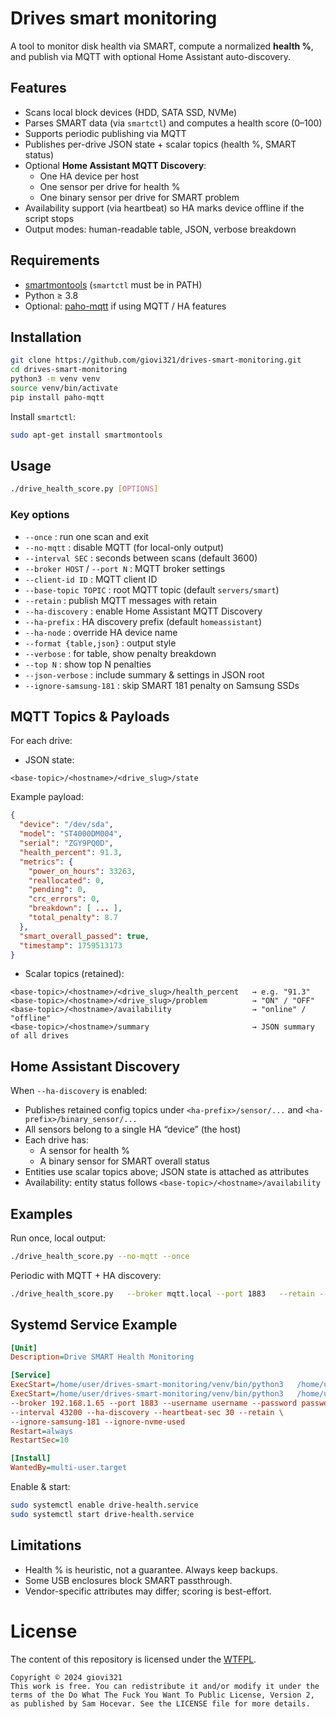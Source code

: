 # Drives smart monitoring

A tool to monitor disk health via SMART, compute a normalized **health %**, and publish via MQTT with optional Home Assistant auto-discovery.

## Features

- Scans local block devices (HDD, SATA SSD, NVMe)
- Parses SMART data (via `smartctl`) and computes a health score (0–100)
- Supports periodic publishing via MQTT
- Publishes per-drive JSON state + scalar topics (health %, SMART status)
- Optional **Home Assistant MQTT Discovery**:
  - One HA device per host
  - One sensor per drive for health %
  - One binary sensor per drive for SMART problem
- Availability support (via heartbeat) so HA marks device offline if the script stops
- Output modes: human-readable table, JSON, verbose breakdown

## Requirements

- [smartmontools](https://www.smartmontools.org/) (`smartctl` must be in PATH)
- Python ≥ 3.8
- Optional: [paho-mqtt](https://pypi.org/project/paho-mqtt/) if using MQTT / HA features

## Installation

```bash
git clone https://github.com/giovi321/drives-smart-monitoring.git
cd drives-smart-monitoring
python3 -m venv venv
source venv/bin/activate
pip install paho-mqtt
```

Install `smartctl`:

```bash
sudo apt-get install smartmontools
```

## Usage

```bash
./drive_health_score.py [OPTIONS]
```

### Key options

- `--once` : run one scan and exit  
- `--no-mqtt` : disable MQTT (for local-only output)  
- `--interval SEC` : seconds between scans (default 3600)  
- `--broker HOST` / `--port N` : MQTT broker settings  
- `--client-id ID` : MQTT client ID  
- `--base-topic TOPIC` : root MQTT topic (default `servers/smart`)  
- `--retain` : publish MQTT messages with retain  
- `--ha-discovery` : enable Home Assistant MQTT Discovery  
- `--ha-prefix` : HA discovery prefix (default `homeassistant`)  
- `--ha-node` : override HA device name  
- `--format {table,json}` : output style  
- `--verbose` : for table, show penalty breakdown  
- `--top N` : show top N penalties  
- `--json-verbose` : include summary & settings in JSON root  
- `--ignore-samsung-181` : skip SMART 181 penalty on Samsung SSDs  

## MQTT Topics & Payloads

For each drive:

- JSON state:

```
<base-topic>/<hostname>/<drive_slug>/state
```

Example payload:

```json
{
  "device": "/dev/sda",
  "model": "ST4000DM004",
  "serial": "ZGY9PQ0D",
  "health_percent": 91.3,
  "metrics": {
    "power_on_hours": 33263,
    "reallocated": 0,
    "pending": 0,
    "crc_errors": 0,
    "breakdown": [ ... ],
    "total_penalty": 8.7
  },
  "smart_overall_passed": true,
  "timestamp": 1759513173
}
```

- Scalar topics (retained):

```
<base-topic>/<hostname>/<drive_slug>/health_percent   → e.g. "91.3"
<base-topic>/<hostname>/<drive_slug>/problem          → "ON" / "OFF"
<base-topic>/<hostname>/availability                  → "online" / "offline"
<base-topic>/<hostname>/summary                       → JSON summary of all drives
```

## Home Assistant Discovery

When `--ha-discovery` is enabled:

- Publishes retained config topics under `<ha-prefix>/sensor/...` and `<ha-prefix>/binary_sensor/...`
- All sensors belong to a single HA “device” (the host)
- Each drive has:
  - A sensor for health %
  - A binary sensor for SMART overall status
- Entities use scalar topics above; JSON state is attached as attributes
- Availability: entity status follows `<base-topic>/<hostname>/availability`

## Examples

Run once, local output:

```bash
./drive_health_score.py --no-mqtt --once
```

Periodic with MQTT + HA discovery:

```bash
./drive_health_score.py   --broker mqtt.local --port 1883   --retain --interval 900   --ha-discovery --ha-node GC01SRVR
```

## Systemd Service Example

```ini
[Unit]
Description=Drive SMART Health Monitoring

[Service]
ExecStart=/home/user/drives-smart-monitoring/venv/bin/python3   /home/user/drives-smart-monitoring/drive_health_score.py   --broker mqtt.local --retain --ha-discovery
ExecStart=/home/user/drives-smart-monitoring/venv/bin/python3   /home/user/drives-smart-monitoring/drive_health_score.py \
--broker 192.168.1.65 --port 1883 --username username --password password \
--interval 43200 --ha-discovery --heartbeat-sec 30 --retain \
--ignore-samsung-181 --ignore-nvme-used
Restart=always
RestartSec=10

[Install]
WantedBy=multi-user.target
```

Enable & start:

```bash
sudo systemctl enable drive-health.service
sudo systemctl start drive-health.service
```

## Limitations

- Health % is heuristic, not a guarantee. Always keep backups.
- Some USB enclosures block SMART passthrough.
- Vendor-specific attributes may differ; scoring is best-effort.

# License
The content of this repository is licensed under the [WTFPL](http://www.wtfpl.net/).

```
Copyright © 2024 giovi321
This work is free. You can redistribute it and/or modify it under the
terms of the Do What The Fuck You Want To Public License, Version 2,
as published by Sam Hocevar. See the LICENSE file for more details.
```

